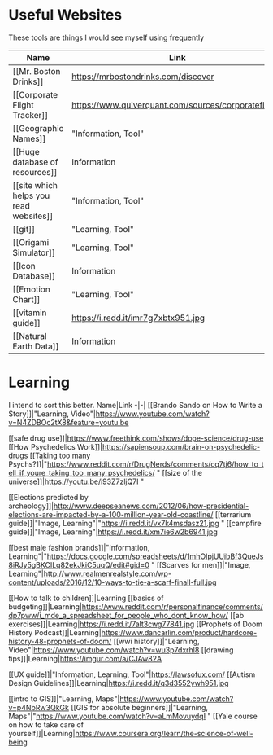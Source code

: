 # Useful Websites

These tools are things I would see myself using frequently

Name|Link
-|-|
[[Mr. Boston Drinks]]|https://mrbostondrinks.com/discover
[[Corporate Flight Tracker]]|https://www.quiverquant.com/sources/corporateflights
[[Geographic Names]]|"Information, Tool"|http://www.getty.edu/research/tools/vocabularies/tgn/index.html
[[Huge database of resources]]|Information|http://www.getty.edu/resources/
[[site which helps you read websites]]|"Information, Tool"|"https://outline.com/ "
[[git]]|"Learning, Tool"|https://ohshitgit.com/
[[Origami Simulator]]|"Learning, Tool"|http://apps.amandaghassaei.com/OrigamiSimulator/
[[Icon Database]]|Information|https://thenounproject.com
[[Emotion Chart]]|"Learning, Tool"|https://i.redd.it/ck2tdf87flj31.jpg
[[vitamin guide]]|https://i.redd.it/imr7g7xbtx951.jpg
[[Natural Earth Data]]|Information|https://www.naturalearthdata.com/


# Learning
I intend to sort this better.
Name|Link
-|-|
[[Brando Sando on How to Write a Story]]|"Learning, Video"|https://www.youtube.com/watch?v=N4ZDBOc2tX8&feature=youtu.be

[[safe drug use]]|https://www.freethink.com/shows/dope-science/drug-use
[[How Psychedelics Work]]|https://sapiensoup.com/brain-on-psychedelic-drugs
[[Taking too many Psychs?]]|"https://www.reddit.com/r/DrugNerds/comments/cq7tj6/how_to_tell_if_youre_taking_too_many_psychedelics/ "
[[size of the universe]]|https://youtu.be/i93Z7zljQ7I "

[[Elections predicted by archeology]]|http://www.deepseanews.com/2012/06/how-presidential-elections-are-impacted-by-a-100-million-year-old-coastline/
[[terrarium guide]]|"Image, Learning"|"https://i.redd.it/vx7k4msdasz21.jpg "
[[campfire guide]]|"Image, Learning"|https://i.redd.it/xm7ie6w2b6941.jpg

[[best male fashion brands]]|"Information, Learning"|"https://docs.google.com/spreadsheets/d/1mhOIpjUUibBf3QueJs8iRJy5gBKCILq82ekJkiC5uqQ/edit#gid=0 "
[[Scarves for men]]|"Image, Learning"|http://www.realmenrealstyle.com/wp-content/uploads/2016/12/10-ways-to-tie-a-scarf-finall-full.jpg


[[How to talk to children]]|Learning
[[basics of budgeting]]|Learning|https://www.reddit.com/r/personalfinance/comments/dp7pww/i_mde_a_spreadsheet_for_people_who_dont_know_how/ 
[[ab exercises]]|Learning|https://i.redd.it/7alt3cwg77841.jpg
[[Prophets of Doom History Podcast]]|Learning|https://www.dancarlin.com/product/hardcore-history-48-prophets-of-doom/
[[wwi history]]|"Learning, Video"|https://www.youtube.com/watch?v=wu3p7dxrhl8
[[drawing tips]]|Learning|https://imgur.com/a/CJAw82A

[[UX guide]]|"Information, Learning, Tool"|https://lawsofux.com/
[[Autism Design Guidelines]]|Learning|https://i.redd.it/q3d3552ywh951.jpg


[[intro to GIS]]|"Learning, Maps"|https://www.youtube.com/watch?v=p4NbRw3QkGk
[[GIS for absolute beginners]]|"Learning, Maps"|"https://www.youtube.com/watch?v=aLmMovuydqI "
[[Yale course on how to take care of yourself]]|Learning|https://www.coursera.org/learn/the-science-of-well-being
